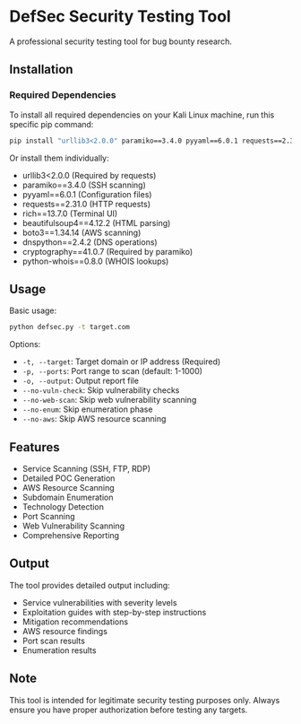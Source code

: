 # DefSec Security Testing Tool

A professional security testing tool for bug bounty research.

## Installation

### Required Dependencies
To install all required dependencies on your Kali Linux machine, run this specific pip command:

```bash
pip install "urllib3<2.0.0" paramiko==3.4.0 pyyaml==6.0.1 requests==2.31.0 rich==13.7.0 beautifulsoup4==4.12.2 boto3==1.34.14 dnspython==2.4.2 cryptography==41.0.7 python-whois==0.8.0
```

Or install them individually:
- urllib3<2.0.0 (Required by requests)
- paramiko==3.4.0 (SSH scanning)
- pyyaml==6.0.1 (Configuration files)
- requests==2.31.0 (HTTP requests)
- rich==13.7.0 (Terminal UI)
- beautifulsoup4==4.12.2 (HTML parsing)
- boto3==1.34.14 (AWS scanning)
- dnspython==2.4.2 (DNS operations)
- cryptography==41.0.7 (Required by paramiko)
- python-whois==0.8.0 (WHOIS lookups)

## Usage

Basic usage:
```bash
python defsec.py -t target.com
```

Options:
- `-t, --target`: Target domain or IP address (Required)
- `-p, --ports`: Port range to scan (default: 1-1000)
- `-o, --output`: Output report file
- `--no-vuln-check`: Skip vulnerability checks
- `--no-web-scan`: Skip web vulnerability scanning
- `--no-enum`: Skip enumeration phase
- `--no-aws`: Skip AWS resource scanning

## Features

- Service Scanning (SSH, FTP, RDP)
- Detailed POC Generation
- AWS Resource Scanning
- Subdomain Enumeration
- Technology Detection
- Port Scanning
- Web Vulnerability Scanning
- Comprehensive Reporting

## Output

The tool provides detailed output including:
- Service vulnerabilities with severity levels
- Exploitation guides with step-by-step instructions
- Mitigation recommendations
- AWS resource findings
- Port scan results
- Enumeration results

## Note

This tool is intended for legitimate security testing purposes only. Always ensure you have proper authorization before testing any targets.